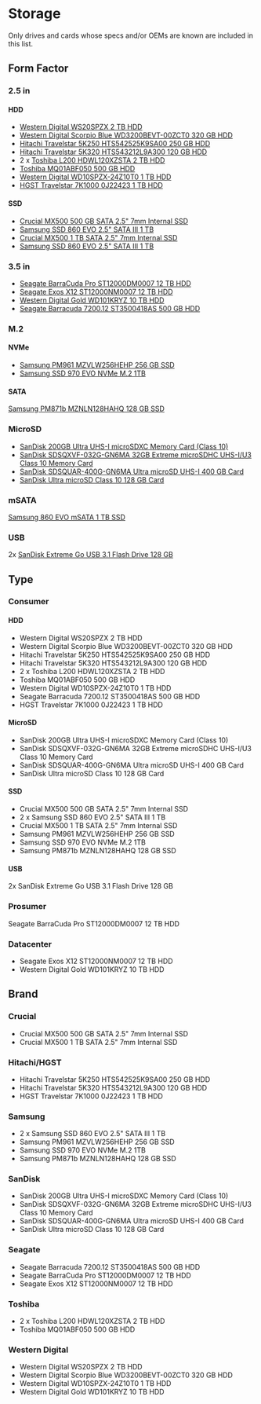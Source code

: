 # Storage

Only drives and cards whose specs and/or OEMs are known are included in this list.

## Form Factor

### 2.5 in

#### HDD

* [Western Digital WS20SPZX 2 TB HDD](https://github.com/jdrch/Hardware/blob/master/Consoles.md#storage)
* [Western Digital Scorpio Blue WD3200BEVT-00ZCT0 320 GB HDD](https://github.com/jdrch/Hardware/blob/master/Consoles.md#storage-1)
* [Hitachi Travelstar 5K250 HTS542525K9SA00 250 GB HDD](https://github.com/jdrch/Hardware/blob/master/Dell%20OptiPlex%20390%20SFF.md#zfs-on-zpool-mirror)
* [Hitachi Travelstar 5K320 HTS543212L9A300 120 GB HDD](https://github.com/jdrch/Hardware/blob/master/Dell%20OptiPlex%20390%20SFF.md#zfs-on-zpool-mirror)
* 2 x [Toshiba L200 HDWL120XZSTA 2 TB HDD](https://github.com/jdrch/Hardware/blob/master/Dell%20OptiPlex%20390-1%20SFF.md#btrfs-raid1-with-autodefrag)
* [Toshiba MQ01ABF050 500 GB HDD](https://github.com/jdrch/Hardware/blob/master/Dell%20XPS%208500%20Special%20Edition.md#stablebit-drivepool)
* [Western Digital WD10SPZX-24Z10T0 1 TB HDD](https://github.com/jdrch/Hardware/blob/master/Lenovo%20Flex%205%201570%2081CA000PUS.md#user-known-folders)
* [HGST Travelstar 7K1000 0J22423 1 TB HDD](https://github.com/jdrch/Hardware/blob/master/Dell%20XPS%208500%20Special%20Edition.md#user-known-folders)

#### SSD

* [Crucial MX500 500 GB SATA 2.5" 7mm Internal SSD](https://github.com/jdrch/Hardware/blob/master/Dell%20Inspiron%20560.md#bootos--user-known-folders)
* [Samsung SSD 860 EVO 2.5" SATA III 1 TB](https://github.com/jdrch/Hardware/blob/master/Dell%20OptiPlex%20390%20SFF.md#bootos--home)
* [Crucial MX500 1 TB SATA 2.5" 7mm Internal SSD](https://github.com/jdrch/Hardware/blob/master/Dell%20OptiPlex%20390-1%20SFF.md#bootos--home)
* [Samsung SSD 860 EVO 2.5" SATA III 1 TB](https://github.com/jdrch/Hardware/blob/master/Sony%20VAIO%20Fit%2015E%20SVF15212CXB.md#bootos--user-known-folders)

### 3.5 in

* [Seagate BarraCuda Pro ST12000DM0007 12 TB HDD](https://github.com/jdrch/Hardware/blob/master/Dell%20Inspiron%20560.md#stablebit-drivepool)
* [Seagate Exos X12 ST12000NM0007 12 TB HDD](https://github.com/jdrch/Hardware/blob/master/Dell%20Inspiron%20560.md#stablebit-drivepool)
* [Western Digital Gold WD101KRYZ 10 TB HDD](https://github.com/jdrch/Hardware/blob/master/Dell%20Inspiron%20560.md#stablebit-drivepool)
* [Seagate Barracuda 7200.12 ST3500418AS 500 GB HDD](https://github.com/jdrch/Hardware/blob/master/Dell%20XPS%208500%20Special%20Edition.md#stablebit-drivepool)

### M.2

#### NVMe

* [Samsung PM961 MZVLW256HEHP 256 GB SSD](https://github.com/jdrch/Hardware/blob/master/Lenovo%20Flex%205%201570%2081CA000PUS.md#bootos)
* [Samsung SSD 970 EVO NVMe M.2 1TB](https://github.com/jdrch/Hardware/blob/master/Lenovo%20L380%20Yoga%20ThinkPad%2020M7CTO1WW.md#bootos--user-known-folders)

#### SATA

[Samsung PM871b MZNLN128HAHQ 128 GB SSD](https://github.com/jdrch/Hardware/blob/master/HP%20ProBook%204530s.md#bootos--home)

### MicroSD

* [SanDisk 200GB Ultra UHS-I microSDXC Memory Card (Class 10)](https://github.com/jdrch/Hardware/blob/master/HP%20ProBook%204530s.md#microsd)
* [SanDisk SDSQXVF-032G-GN6MA 32GB Extreme microSDHC UHS-I/U3 Class 10 Memory Card](https://github.com/jdrch/Hardware/blob/master/Raspberry%20Pi%203%20Model%20B%2B.md#bootos--user-folders)
* [SanDisk SDSQUAR-400G-GN6MA Ultra microSD UHS-I 400 GB Card](https://github.com/jdrch/Hardware/blob/master/Samsung%20Galaxy%20Note9.md#bootos--user-folders)
* [SanDisk Ultra microSD Class 10 128 GB Card](https://github.com/jdrch/Hardware/blob/master/Samsung%20Galaxy%20S5.md#bootos--user-folders)

### mSATA

[Samsung 860 EVO mSATA 1 TB SSD](https://github.com/jdrch/Hardware/blob/master/Dell%20XPS%208500%20Special%20Edition.md#bootos)

### USB

2x [SanDisk Extreme Go USB 3.1 Flash Drive 128 GB](https://github.com/jdrch/Hardware/blob/master/Samsung%20Galaxy%20S5.md#os)

## Type

### Consumer

#### HDD

* Western Digital WS20SPZX 2 TB HDD
* Western Digital Scorpio Blue WD3200BEVT-00ZCT0 320 GB HDD
* Hitachi Travelstar 5K250 HTS542525K9SA00 250 GB HDD
* Hitachi Travelstar 5K320 HTS543212L9A300 120 GB HDD
* 2 x Toshiba L200 HDWL120XZSTA 2 TB HDD
* Toshiba MQ01ABF050 500 GB HDD
* Western Digital WD10SPZX-24Z10T0 1 TB HDD
* Seagate Barracuda 7200.12 ST3500418AS 500 GB HDD
* HGST Travelstar 7K1000 0J22423 1 TB HDD

#### MicroSD

* SanDisk 200GB Ultra UHS-I microSDXC Memory Card (Class 10)
* SanDisk SDSQXVF-032G-GN6MA 32GB Extreme microSDHC UHS-I/U3 Class 10 Memory Card
* SanDisk SDSQUAR-400G-GN6MA Ultra microSD UHS-I 400 GB Card
* SanDisk Ultra microSD Class 10 128 GB Card

#### SSD

* Crucial MX500 500 GB SATA 2.5" 7mm Internal SSD
* 2 x Samsung SSD 860 EVO 2.5" SATA III 1 TB
* Crucial MX500 1 TB SATA 2.5" 7mm Internal SSD
* Samsung PM961 MZVLW256HEHP 256 GB SSD
* Samsung SSD 970 EVO NVMe M.2 1TB
* Samsung PM871b MZNLN128HAHQ 128 GB SSD

#### USB

2x SanDisk Extreme Go USB 3.1 Flash Drive 128 GB

### Prosumer

Seagate BarraCuda Pro ST12000DM0007 12 TB HDD

### Datacenter

* Seagate Exos X12 ST12000NM0007 12 TB HDD
* Western Digital Gold WD101KRYZ 10 TB HDD

## Brand

### Crucial 

* Crucial MX500 500 GB SATA 2.5" 7mm Internal SSD
* Crucial MX500 1 TB SATA 2.5" 7mm Internal SSD

### Hitachi/HGST

* Hitachi Travelstar 5K250 HTS542525K9SA00 250 GB HDD
* Hitachi Travelstar 5K320 HTS543212L9A300 120 GB HDD
* HGST Travelstar 7K1000 0J22423 1 TB HDD

### Samsung

* 2 x Samsung SSD 860 EVO 2.5" SATA III 1 TB
* Samsung PM961 MZVLW256HEHP 256 GB SSD
* Samsung SSD 970 EVO NVMe M.2 1TB
* Samsung PM871b MZNLN128HAHQ 128 GB SSD

### SanDisk

* SanDisk 200GB Ultra UHS-I microSDXC Memory Card (Class 10)
* SanDisk SDSQXVF-032G-GN6MA 32GB Extreme microSDHC UHS-I/U3 Class 10 Memory Card
* SanDisk SDSQUAR-400G-GN6MA Ultra microSD UHS-I 400 GB Card
* SanDisk Ultra microSD Class 10 128 GB Card

### Seagate

* Seagate Barracuda 7200.12 ST3500418AS 500 GB HDD
* Seagate BarraCuda Pro ST12000DM0007 12 TB HDD
* Seagate Exos X12 ST12000NM0007 12 TB HDD

### Toshiba

* 2 x Toshiba L200 HDWL120XZSTA 2 TB HDD
* Toshiba MQ01ABF050 500 GB HDD

### Western Digital

* Western Digital WS20SPZX 2 TB HDD
* Western Digital Scorpio Blue WD3200BEVT-00ZCT0 320 GB HDD
* Western Digital WD10SPZX-24Z10T0 1 TB HDD
* Western Digital Gold WD101KRYZ 10 TB HDD
